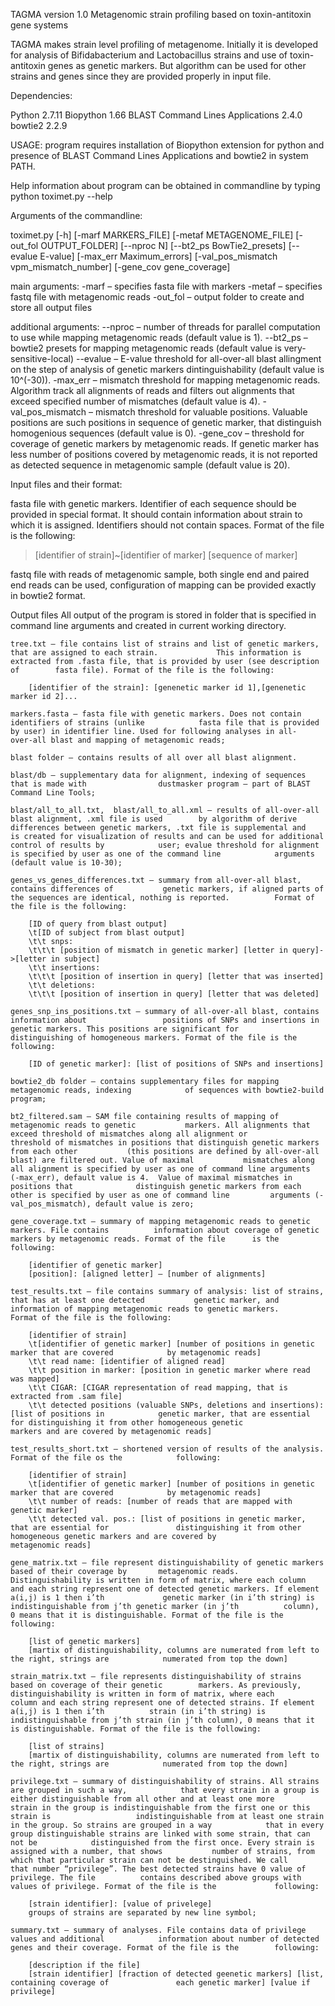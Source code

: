 TAGMA version 1.0
Metagenomic strain profiling based on toxin-antitoxin gene systems


TAGMA makes strain level profiling of metagenome. Initially it is developed for analysis of Bifidabacterium and Lactobacillus strains and use of toxin-antitoxin genes as genetic markers. But algorithm can be used for other strains and genes since they are provided properly in input file.

Dependencies:

Python 2.7.11
Biopython 1.66
BLAST Command Lines Applications 2.4.0
bowtie2 2.2.9

USAGE:
program requires installation of Biopython extension for python and presence of BLAST Command Lines Applications and bowtie2 in system PATH.

Help information about program can be obtained in commandline by typing
python toximet.py --help

Arguments of the commandline:

toximet.py [-h] [-marf MARKERS_FILE] [-metaf METAGENOME_FILE]
                  [-out_fol OUTPUT_FOLDER] [--nproc N]
                  [--bt2_ps BowTie2_presets] [--evalue E-value]
                  [-max_err Maximum_errors]
                  [-val_pos_mismatch vpm_mismatch_number]
                  [-gene_cov gene_coverage]

main arguments:
-marf – specifies fasta file with markers
-metaf – specifies fastq file with metagenomic reads
-out_fol – output folder to create and store all output files

additional arguments:
--nproc – number of threads for parallel computation to use while mapping metagenomic reads (default value is 1).
--bt2_ps – bowtie2 presets for mapping metagenomic reads (default value is very-sensitive-local)
--evalue – E-value threshold for all-over-all blast allingment on the step of analysis of genetic markers dintinguishability (default value is 10^(-30)).
-max_err – mismatch threshold for mapping metagenomic reads. Algorithm track all alignments of reads and filters out alignments that exceed specified number of mismatches (default value is 4).
-val_pos_mismatch – mismatch threshold for valuable positions. Valuable positions are such positions in sequence of genetic marker, that distinguish homogenious sequences (default value is 0).
-gene_cov – threshold for coverage of genetic markers by metagenomic reads. If genetic marker has less number of positions covered by metagenomic reads, it is not reported as detected sequence in metagenomic sample (default value is 20).


Input files and their format:

fasta file with genetic markers. Identifier of each sequence should be provided in special format. It should contain information about strain to which it is assigned. Identifiers should not contain spaces.
Format of the file is the following:

>[identifier of strain]~[identifier of marker]
[sequence of marker] 

fastq file with reads of 
metagenomic sample, both single end and paired end reads can be used, configuration of mapping can be provided exactly in bowtie2 format.

Output files
All output of the program is stored in folder that is specified in command line arguments and created in current working directory.

	tree.txt – file contains list of strains and list of genetic markers, that are assigned to each strain. 			This information is extracted from .fasta file, that is provided by user (see description of 		fasta file). Format of the file is the following:

		[identifier of the strain]: [genenetic marker id 1],[genenetic marker id 2]...

	markers.fasta – fasta file with genetic markers. Does not contain identifiers of strains (unlike 			fasta file that is provided by user) in identifier line. Used for following analyses in all-			over-all blast and mapping of metagenomic reads;

	blast folder – contains results of all over all blast alignment. 

	blast/db – supplementary data for alignment, indexing of sequences that is made with 				dustmasker program – part of BLAST Command Line Tools;

	blast/all_to_all.txt,  blast/all_to_all.xml – results of all-over-all blast alignment, .xml file is used 		by algorithm of derive differences between genetic markers, .txt file is supplemental and 		is created for visualization of results and can be used for additional control of results by 			user; evalue threshold for alignment is specified by user as one of the command line 			arguments (default value is 10-30);

	genes_vs_genes_differences.txt – summary from all-over-all blast, contains differences of 			genetic markers, if aligned parts of the sequences are identical, nothing is reported. 			Format of the file is the following:

		[ID of query from blast output]
		\t[ID of subject from blast output]
		\t\t snps:
		\t\t\t [position of mismatch in genetic marker] [letter in query]->[letter in subject]
		\t\t insertions:
		\t\t\t [position of insertion in query] [letter that was inserted]
		\t\t deletions:
		\t\t\t [position of insertion in query] [letter that was deleted]

	genes_snp_ins_positions.txt – summary of all-over-all blast, contains information about 				positions of SNPs and insertions in genetic markers. This positions are significant for 			distinguishing of homogeneous markers. Format of the file is the following:

		[ID of genetic marker]: [list of positions of SNPs and insertions]
	
	bowtie2_db folder – contains supplementary files for mapping metagenomic reads, indexing 			of sequences with bowtie2-build program;

	bt2_filtered.sam – SAM file containing results of mapping of metagenomic reads to genetic 			markers. All alignments that exceed threshold of mismatches along all alignment or 			threshold of mismatches in positions that distinguish genetic markers from each other 			(this positions are defined by all-over-all blast) are filtered out. Value of maximal 			mismatches along all alignment is specified by user as one of command line arguments 			(-max_err), default value is 4.  Value of maximal mismatches in positions that 				distinguish genetic markers from each other is specified by user as one of command line 		arguments (-val_pos_mismatch), default value is zero;

	gene_coverage.txt – summary of mapping metagenomic reads to genetic markers. File contains 			information about coverage of genetic markers by metagenomic reads. Format of the file 		is the following:

		[identifier of genetic marker]
		[position]: [aligned letter] – [number of alignments]

	test_results.txt – file contains summary of analysis: list of strains, that has at least one detected 			genetic marker, and information of mapping metagenomic reads to genetic markers. 			Format of the file is the following:

		[identifier of strain]
		\t[identifier of genetic marker] [number of positions in genetic marker that are covered 			by metagenomic reads]
		\t\t read name: [identifier of aligned read]
		\t\t position in marker: [position in genetic marker where read was mapped]
		\t\t CIGAR: [CIGAR representation of read mapping, that is extracted from .sam file]
		\t\t detected positions (valuable SNPs, deletions and insertions): [list of positions in 			genetic marker, that are essential for distinguishing it from other homogeneous genetic 			markers and are covered by metagenomic reads]

	test_results_short.txt – shortened version of results of the analysis. Format of the file os the 			following:

		[identifier of strain]
		\t[identifier of genetic marker] [number of positions in genetic marker that are covered 			by metagenomic reads]
		\t\t number of reads: [number of reads that are mapped with genetic marker]
		\t\t detected val. pos.: [list of positions in genetic marker, that are essential for 				distinguishing it from other homogeneous genetic markers and are covered by 				metagenomic reads]

	gene_matrix.txt – file represent distinguishability of genetic markers based of their coverage by 		metagenomic reads.  Distinguishability is written in form of matrix, where each column 			and each string represent one of detected genetic markers. If element a(i,j) is 1 then i’th 			genetic marker (in i’th string) is indistinguishable from j’th genetic marker (in j’th 			column), 0 means that it is distinguishable. Format of the file is the following:

		[list of genetic markers]
		[martix of distinguishability, columns are numerated from left to the right, strings are 			numerated from top the down]

	strain_matrix.txt – file represents distinguishability of strains based on coverage of their genetic 		markers. As previously, distinguishability is written in form of matrix, where each 			column and each string represent one of detected strains. If element a(i,j) is 1 then i’th 			strain (in i’th string) is indistinguishable from j’th strain (in j’th column), 0 means that it 		is distinguishable. Format of the file is the following:

		[list of strains]
		[martix of distinguishability, columns are numerated from left to the right, strings are 			numerated from top the down]

	privilege.txt – summary of distinguishability of strains. All strains are grouped in such a way, 			that every strain in a group is either distinguishable from all other and at least one more 			strain in the group is indistinguishable from the first one or this strain is 					indistinguishable from at least one strain in the group. So strains are grouped in a way 			that in every group distinguishable strains are linked with some strain, that can not be 			distinguished from the first once. Every strain is assigned with a number, that shows 			number of strains, from which that particular strain can not be destinguished. We call 			that number “privilege”. The best detected strains have 0 value of privilege. The file 			contains described above groups with values of privilege. Format of the file is the 			following: 

		[strain identifier]: [value of privelege]
		groups of strains are separated by new line symbol;

	summary.txt – summary of analyses. File contains data of privilege values and additional 			information about number of detected genes and their coverage. Format of the file is the 		following:

		[description if the file]
		[strain identifier] [fraction of detected geenetic markers] [list, containing coverage of 				each genetic marker] [value if privilege]
